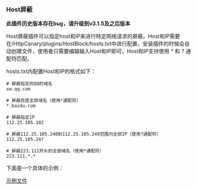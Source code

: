 ### Host屏蔽

**此插件历史版本存在bug，请升级到v3.1.5及之后版本**

Host屏蔽插件可以指定host和IP来进行特定网络请求的屏蔽。Host和IP需要在/HttpCanary/plugins/HostBlock/hosts.txt中进行配置，安装插件的时候会自动创建文件，使用者只需要编辑输入Host和IP即可，Host和IP支持使用 * 和 ? 通配符匹配。

hosts.txt内配置Host和IP的格式如下：
```
# 屏蔽指定的QQ的域名
xw.qq.com

# 屏蔽百度全部域名（使用*通配符）
*.baidu.com

# 屏蔽指定IP
112.25.105.102

# 屏蔽112.25.105.240到112.25.105.249范围内全部IP（使用?通配符）
112.25.105.24?

# 屏蔽223.111开头的全部域名（使用*通配符）
223.111.*.*
```

下面是一个具体的示例：

[示例文件](https://raw.githubusercontent.com/MegatronKing/HttpCanary/master/plugins/HostBlock/hosts.txt)